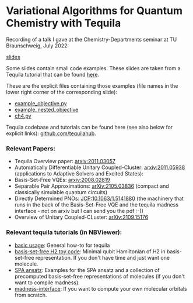 
# Variational Algorithms for Quantum Chemistry with Tequila
Recording of a talk I gave at the Chemistry-Departments seminar at TU Braunschweig, July 2022:  

[slides](tub2022.pdf)   

Some slides contain small code examples. These slides are taken from a Tequila tutorial that can be found [here](../qai2022/).    

These are the explicit files containing those examples (file names in the lower right corner of the corresponding slide):   
- [example_objective.py](../qai2022/code/example_objective.py)
- [example_nested_objective](../qai2022/code/example_nested_objective.py)
- [ch4.py](../qai2022/code/ch4.py)  

Tequila codebase and tutorials can be found here (see also below for explicit links): [github.com/tequilahub](https://github.com/tequilahub).  

### Relevant Papers:
- Tequila Overview paper: [arxiv:2011.03057](https://arxiv.org/abs/2011.03057)
- Automatically Differentiable Unitary Coupled-Cluster: [arxiv:2011.05938](https://arxiv.org/abs/2011.05938) (applications to Adaptive Solvers and Excited States):
- Basis-Set-Free VQEs: [arxiv:2008.02819](https://arxiv.org/abs/2008.02819)
- Separable Pair Approximations: [arXiv:2105.03836](https://arxiv.org/abs/2105.03836) (compact and classically simulable quantum circuits)
- Directly Determined PNOs: [JCP:10.1063/1.5141880](https://aip.scitation.org/doi/abs/10.1063/1.5141880) (the machinery that runs in the back of the Basis-Set-Free VQE and the tequila madness interface - not on arxiv but I can send you the pdf :-))
- Overview of Unitary Coupled-CLuster: [arXiv:2109.15176](https://arxiv.org/abs/2109.15176)

### Relevant tequila tutorials (in NBViewer):  
- [basic usage](http://nbviewer.org/github/tequilahub/tequila-tutorials/blob/main/BasicUsage.ipynb): General how-to for tequila    
- [basis-set-free H2 toy code](http://nbviewer.org/github/tequilahub/tequila-tutorials/blob/main/ChemistryBasisSetFreeVQE.ipynb): Minimal qubit Hamiltonian of H2 in basis-set-free representation. If you don't have time and just want one molecule.  
- [SPA ansatz](http://nbviewer.org/github/tequilahub/tequila-tutorials/blob/main/ChemistrySeparablePairAnsatz.ipynb): Examples for the SPA ansatz and a collection of precomputed basis-set-free representations of molecules (if you don't want to compile madness).  
- [madness-interface](http://nbviewer.org/github/tequilahub/tequila-tutorials/blob/main/ChemistryMadnessInterface.ipynb): If you want to compute your own molecular orbitals from scratch.  
